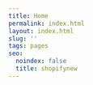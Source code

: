 ```yaml
---
title: Home
permalink: index.html
layout: index.html
slug: ''
tags: pages
seo:
  noindex: false
  title: shopifynew
---
```



